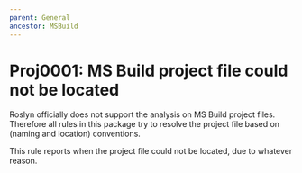 ```yaml
---
parent: General
ancestor: MSBuild
---
```


# Proj0001: MS Build project file could not be located
Roslyn officially does not support the analysis on MS Build project files.
Therefore all rules in this package try to resolve the project file based on
(naming and location) conventions.

This rule reports when the project file could not be located, due to whatever
reason.
